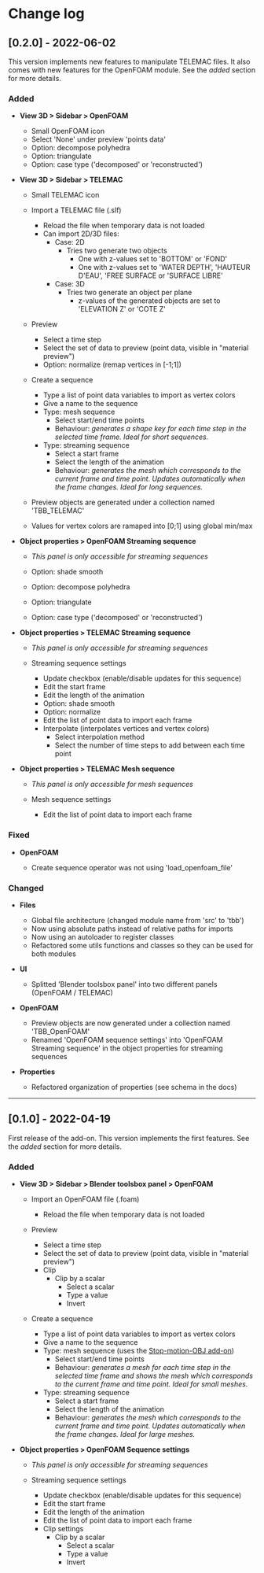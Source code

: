 # Change log

## [0.2.0] - 2022-06-02

This version implements new features to manipulate TELEMAC files.
It also comes with new features for the OpenFOAM module. See the *added* section for more details.

### Added

* **View 3D > Sidebar > OpenFOAM**

    * Small OpenFOAM icon
    * Select 'None' under preview 'points data'
    * Option: decompose polyhedra
    * Option: triangulate
    * Option: case type ('decomposed' or 'reconstructed')

* **View 3D > Sidebar > TELEMAC**

    * Small TELEMAC icon

    * Import a TELEMAC file (.slf)
        * Reload the file when temporary data is not loaded
        * Can import 2D/3D files:
            * Case: 2D
                * Tries two generate two objects
                    * One with z-values set to 'BOTTOM' or 'FOND'
                    * One with z-values set to 'WATER DEPTH', 'HAUTEUR D'EAU', 'FREE SURFACE or 'SURFACE LIBRE'
            * Case: 3D
                * Tries two generate an object per plane
                    * z-values of the generated objects are set to 'ELEVATION Z' or 'COTE Z'
    
    * Preview
        * Select a time step
        * Select the set of data to preview (point data, visible in "material preview")
        * Option: normalize (remap vertices in [-1;1])

    * Create a sequence
        * Type a list of point data variables to import as vertex colors
        * Give a name to the sequence
        * Type: mesh sequence
            * Select start/end time points
            * Behaviour: *generates a shape key for each time step in the selected time frame. Ideal for short sequences.*
        * Type: streaming sequence
            * Select a start frame
            * Select the length of the animation
            * Behaviour: *generates the mesh which corresponds to the current frame and time point. Updates automatically when the frame changes. Ideal for long sequences.*

    * Preview objects are generated under a collection named 'TBB_TELEMAC'
    * Values for vertex colors are ramaped into [0;1] using global min/max

* **Object properties > OpenFOAM Streaming sequence**

    * *This panel is only accessible for streaming sequences*

    * Option: shade smooth
    * Option: decompose polyhedra
    * Option: triangulate
    * Option: case type ('decomposed' or 'reconstructed')

* **Object properties > TELEMAC Streaming sequence**

    * *This panel is only accessible for streaming sequences*

    * Streaming sequence settings
        * Update checkbox (enable/disable updates for this sequence)
        * Edit the start frame
        * Edit the length of the animation
        * Option: shade smooth
        * Option: normalize
        * Edit the list of point data to import each frame
        * Interpolate (interpolates vertices and vertex colors)
            * Select interpolation method
            * Select the number of time steps to add between each time point

* **Object properties > TELEMAC Mesh sequence**

    * *This panel is only accessible for mesh sequences*

    * Mesh sequence settings
        * Edit the list of point data to import each frame

### Fixed

* **OpenFOAM**

    * Create sequence operator was not using 'load_openfoam_file'

### Changed

* **Files**

    * Global file architecture (changed module name from 'src' to 'tbb')
    * Now using absolute paths instead of relative paths for imports
    * Now using an autoloader to register classes
    * Refactored some utils functions and classes so they can be used for both modules

* **UI**

    * Splitted 'Blender toolsbox panel' into two different panels (OpenFOAM / TELEMAC)

* **OpenFOAM**

    * Preview objects are now generated under a collection named 'TBB_OpenFOAM'
    * Renamed 'OpenFOAM sequence settings' into 'OpenFOAM Streaming sequence' in the object properties for streaming sequences

* **Properties**

    * Refactored organization of properties (see schema in the docs)

--------------------------------------------------------------------------------

## [0.1.0] - 2022-04-19

First release of the add-on. This version implements the first features. See the *added* section for more details.

### Added

* **View 3D > Sidebar > Blender toolsbox panel > OpenFOAM**

    * Import an OpenFOAM file (.foam)
        * Reload the file when temporary data is not loaded

    * Preview
        * Select a time step
        * Select the set of data to preview (point data, visible in "material preview")
        * Clip
            * Clip by a scalar
                * Select a scalar
                * Type a value
                * Invert

    * Create a sequence
        * Type a list of point data variables to import as vertex colors
        * Give a name to the sequence
        * Type: mesh sequence (uses the [Stop-motion-OBJ add-on](https://github.com/neverhood311/Stop-motion-OBJ))
            * Select start/end time points
            * Behaviour: *generates a mesh for each time step in the selected time frame and shows the mesh which corresponds to the current frame and time point. Ideal for small meshes.*
        * Type: streaming sequence
            * Select a start frame
            * Select the length of the animation
            * Behaviour: *generates the mesh which corresponds to the current frame and time point. Updates automatically when the frame changes. Ideal for large meshes.*

* **Object properties > OpenFOAM Sequence settings**

    * *This panel is only accessible for streaming sequences*

    * Streaming sequence settings
        * Update checkbox (enable/disable updates for this sequence)
        * Edit the start frame
        * Edit the length of the animation
        * Edit the list of point data to import each frame
        * Clip settings
            * Clip by a scalar
                * Select a scalar
                * Type a value
                * Invert